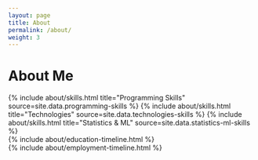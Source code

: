 ```yaml
---
layout: page
title: About
permalink: /about/
weight: 3
---
```


# **About Me**

<div class="row">
{% include about/skills.html title="Programming Skills" source=site.data.programming-skills %}
{% include about/skills.html title="Technologies" source=site.data.technologies-skills %}
{% include about/skills.html title="Statistics & ML" source=site.data.statistics-ml-skills %}
</div>

<div class="row">
{% include about/education-timeline.html %}
</div>

<div class="row">
{% include about/employment-timeline.html %}
</div>
